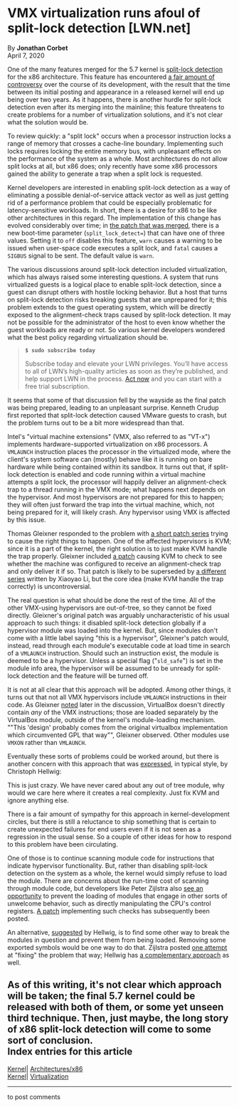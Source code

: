 # VMX virtualization runs afoul of split-lock detection [LWN.net]

By **Jonathan Corbet**  
April 7, 2020 

One of the many features merged for the 5.7 kernel is [split-lock detection](/Articles/790464/) for the x86 architecture. This feature has encountered [a fair amount of controversy](/Articles/806466/) over the course of its development, with the result that the time between its initial posting and appearance in a released kernel will end up being over two years. As it happens, there is another hurdle for split-lock detection even after its merging into the mainline; this feature threatens to create problems for a number of virtualization solutions, and it's not clear what the solution would be. 

To review quickly: a "split lock" occurs when a processor instruction locks a range of memory that crosses a cache-line boundary. Implementing such locks requires locking the entire memory bus, with unpleasant effects on the performance of the system as a whole. Most architectures do not allow split locks at all, but x86 does; only recently have some x86 processors gained the ability to generate a trap when a split lock is requested. 

Kernel developers are interested in enabling split-lock detection as a way of eliminating a possible denial-of-service attack vector as well as just getting rid of a performance problem that could be especially problematic for latency-sensitive workloads. In short, there is a desire for x86 to be like other architectures in this regard. The implementation of this change has evolved considerably over time; in [the patch that was merged](https://git.kernel.org/pub/scm/linux/kernel/git/torvalds/linux.git/commit/?id=6650cdd9a8cc), there is a new boot-time parameter (`split_lock_detect=`) that can have one of three values. Setting it to `off` disables this feature, `warn` causes a warning to be issued when user-space code executes a split lock, and `fatal` causes a `SIGBUS` signal to be sent. The default value is `warn`. 

The various discussions around split-lock detection included virtualization, which has always raised some interesting questions. A system that runs virtualized guests is a logical place to enable split-lock detection, since a guest can disrupt others with hostile locking behavior. But a host that turns on split-lock detection risks breaking guests that are unprepared for it; this problem extends to the guest operating system, which will be directly exposed to the alignment-check traps caused by split-lock detection. It may not be possible for the administrator of the host to even know whether the guest workloads are ready or not. So various kernel developers wondered what the best policy regarding virtualization should be. 

> **`$ sudo subscribe today`**
> 
> Subscribe today and elevate your LWN privileges. You’ll have access to all of LWN’s high-quality articles as soon as they’re published, and help support LWN in the process. [Act now](https://lwn.net/Promo/nst-sudo/claim) and you can start with a free trial subscription. 

It seems that some of that discussion fell by the wayside as the final patch was being prepared, leading to an unpleasant surprise. Kenneth Crudup first reported that split-lock detection caused VMware guests to crash, but the problem turns out to be a bit more widespread than that. 

Intel's "virtual machine extensions" (VMX, also referred to as "VT-x") implements hardware-supported virtualization on x86 processors. A `VMLAUNCH` instruction places the processor in the virtualized mode, where the client's system software can (mostly) behave like it is running on bare hardware while being contained within its sandbox. It turns out that, if split-lock detection is enabled and code running within a virtual machine attempts a split lock, the processor will happily deliver an alignment-check trap to a thread running in the VMX mode; what happens next depends on the hypervisor. And most hypervisors are not prepared for this to happen; they will often just forward the trap into the virtual machine, which, not being prepared for it, will likely crash. Any hypervisor using VMX is affected by this issue. 

Thomas Gleixner responded to the problem with [a short patch series](/ml/linux-kernel/20200402123258.895628824@linutronix.de/) trying to cause the right things to happen. One of the affected hypervisors is KVM; since it is a part of the kernel, the right solution is to just make KVM handle the trap properly. Gleixner included [a patch](/ml/linux-kernel/20200402124205.334622628@linutronix.de/) causing KVM to check to see whether the machine was configured to receive an alignment-check trap and only deliver it if so. That patch is likely to be superseded by [a different series](/ml/linux-kernel/20200402155554.27705-1-sean.j.christopherson@intel.com/) written by Xiaoyao Li, but the core idea (make KVM handle the trap correctly) is uncontroversial. 

The real question is what should be done the rest of the time. All of the other VMX-using hypervisors are out-of-tree, so they cannot be fixed directly. Gleixner's original patch was arguably uncharacteristic of his usual approach to such things: it disabled split-lock detection globally if a hypervisor module was loaded into the kernel. But, since modules don't come with a little label saying "this is a hypervisor", Gleixner's patch would, instead, read through each module's executable code at load time in search of a `VMLAUNCH` instruction. Should such an instruction exist, the module is deemed to be a hypervisor. Unless a special flag ("`sld_safe`") is set in the module info area, the hypervisor will be assumed to be unready for split-lock detection and the feature will be turned off. 

It is not at all clear that this approach will be adopted. Among other things, it turns out that not all VMX hypervisors include `VMLAUNCH` instructions in their code. As Gleixner [noted](/ml/linux-kernel/87o8s8l7t3.fsf@nanos.tec.linutronix.de/) later in the discussion, VirtualBox doesn't directly contain _any_ of the VMX instructions; those are loaded separately by the VirtualBox module, outside of the kernel's module-loading mechanism. ""This 'design' probably comes from the original virtualbox implementation which circumvented GPL that way"", Gleixner observed. Other modules use `VMXON` rather than `VMLAUNCH`. 

Eventually these sorts of problems could be worked around, but there is another concern with this approach that was [expressed](/ml/linux-kernel/20200406122343.GA10683@infradead.org/), in typical style, by Christoph Hellwig: 

This is just crazy. We have never cared about any out of tree module, why would we care here where it creates a real complexity. Just fix KVM and ignore anything else. 

There is a fair amount of sympathy for this approach in kernel-development circles, but there is still a reluctance to ship something that is certain to create unexpected failures for end users even if it is not seen as a regression in the usual sense. So a couple of other ideas for how to respond to this problem have been circulating. 

One of those is to continue scanning module code for instructions that indicate hypervisor functionality. But, rather than disabling split-lock detection on the system as a whole, the kernel would simply refuse to load the module. There are concerns about the run-time cost of scanning through module code, but developers like Peter Zijlstra also [see an opportunity](/ml/linux-kernel/20200406144020.GP20730@hirez.programming.kicks-ass.net/) to prevent the loading of modules that engage in other sorts of unwelcome behavior, such as directly manipulating the CPU's control registers. [A patch](/ml/linux-kernel/20200407110236.930134290@infradead.org/) implementing such checks has subsequently been posted. 

An alternative, [suggested](/ml/linux-kernel/20200406125010.GA29306@infradead.org/) by Hellwig, is to find some other way to break the modules in question and prevent them from being loaded. Removing some exported symbols would be one way to do that. Zijlstra posted [one attempt](/ml/linux-kernel/20200406140403.GL20730@hirez.programming.kicks-ass.net/) at "fixing" the problem that way; Hellwig has [a complementary approach](http://git.infradead.org/users/hch/misc.git/shortlog/refs/heads/sanitize-vmalloc-api) as well. 

As of this writing, it's not clear which approach will be taken; the final 5.7 kernel could be released with both of them, or some yet unseen third technique. Then, just maybe, the long story of x86 split-lock detection will come to some sort of conclusion.  
Index entries for this article  
---  
[Kernel](/Kernel/Index)| [Architectures/x86](/Kernel/Index#Architectures-x86)  
[Kernel](/Kernel/Index)| [Virtualization](/Kernel/Index#Virtualization)  
  


* * *

to post comments 
